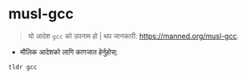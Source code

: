 # musl-gcc

> यो आदेश `gcc` को उपनाम हो |
> थप जानकारी: <https://manned.org/musl-gcc>.

- मौलिक आदेशको लागि कागजात हेर्नुहोस्:

`tldr gcc`
